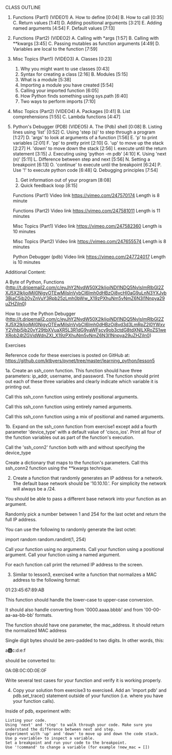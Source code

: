 CLASS OUTLINE


1. Functions (Part1) (VIDEO1)
   A. How to define   [0:04]
   B. How to call   [0:35]
   C. Return values   [1:41]
   D. Adding positional arguments   [3:21]
   E. Adding named arguments   [4:54]
   F. Default values   [7:13]

2. Functions (Part2) (VIDEO2)
   A. Calling with *args   [1:57]
   B. Calling with **kwargs   [3:45]
   C. Passing mutables as function arguments   [4:49]
   D. Variables are local to the function   [7:59]

3. Misc Topics (Part1) (VIDEO3)
   A. Classes   [0:23]
      1. Why you might want to use classes   [0:43]
      2. Syntax for creating a class   [2:16]
   B. Modules   [5:15]
      1. What is a module   [5:38]
      2. Importing a module you have created   [5:54]
      3. Calling your imported function   [6:05]
      4. How Python finds something using sys.path   [6:40]
      5. Two ways to perform imports   [7:10]

4. Misc Topics (Part2) (VIDEO4)
   A. Packages   [0:41]
   B. List comprehensions   [1:55]
   C. Lambda functions   [4:47]

5. Python's Debugger (PDB) (VIDEO5)
   A. The (Pdb) shell   [0:08]
   B. Listing lines using 'list'   [0:52]
   C. Using 'step (s)' to step through a program   [1:27]
   D. 'args' to look at arguments of a function   [1:56]
   E. 'p' to print variables   [2:01]
   F. 'pp' to pretty print   [2:10]
   G. 'up' to move up the stack   [2:27]
   H. 'down' to move down the stack   [2:56]
   I. execute until the return statement   [3:15]
   J. Executing using 'python -m pdb'   [4:10]
   K. Using 'next (n)'   [5:11]
   L. Difference between step and next   [5:56]
   N. Setting a breakpoint   [6:13]
   O. 'continue' to execute until the breakpoint   [6:24]
   P. Use '!<command>' to execute python code   [6:48]
   Q. Debugging principles   [7:54]
      1. Get information out of your program   [8:08]
      2. Quick feedback loop   [8:15]


    Functions (Part1)
    Video link https://vimeo.com/247570174
    Length is 8 minute
     
    Functions (Part2)
    Video link https://vimeo.com/247581011
    Length is 11 minutes
     
    Misc Topics (Part1)
    Video link https://vimeo.com/247582360
    Length is 10 minutes
     
    Misc Topics (Part2)
    Video link https://vimeo.com/247655574
    Length is 8 minutes
     
    Python Debugger (pdb)
    Video link https://vimeo.com/247724017
    Length is 10 minutes




Additional Content:

A Byte of Python, Functions
(http://t.dripemail2.com/c/eyJhY2NvdW50X2lkIjoiNDI1NDQ5NyIsImRlbGl2ZXJ5X2lkIjoiMjI0NjgyOTEwMiIsInVybCI6Imh0dHBzOi8vcHl0aG9uLnN3YXJvb3BjaC5jb20vZnVuY3Rpb25zLmh0bWw_X19zPXhuNm5vNmZ6N3l1Nnpya29uZHZjIn0)

How to use the Python Debugger
(http://t.dripemail2.com/c/eyJhY2NvdW50X2lkIjoiNDI1NDQ5NyIsImRlbGl2ZXJ5X2lkIjoiMjI0NjgyOTEwMiIsInVybCI6Imh0dHBzOi8vd3d3LmRpZ2l0YWxvY2Vhbi5jb20vY29tbXVuaXR5L3R1dG9yaWFscy9ob3ctdG8tdXNlLXRoZS1weXRob24tZGVidWdnZXI_X19zPXhuNm5vNmZ6N3l1Nnpya29uZHZjIn0)



Exercises

Reference code for these exercises is posted on GitHub at:
    https://github.com/ktbyers/pynet/tree/master/learning_python/lesson5


1a. Create an ssh_conn function. This function should have three parameters: ip_addr, username, and password. The function should print out each of these three variables and clearly indicate which variable it is printing out.

Call this ssh_conn function using entirely positional arguments.

Call this ssh_conn function using entirely named arguments.

Call this ssh_conn function using a mix of positional and named arguments.


1b. Expand on the ssh_conn function from exercise1 except add a fourth parameter 'device_type' with a default value of 'cisco_ios'. Print all four of the function variables out as part of the function's execution.

Call the 'ssh_conn2' function both with and without specifying the device_type

Create a dictionary that maps to the function's parameters. Call this ssh_conn2 function using the **kwargs technique.


2.  Create a function that randomly generates an IP address for a network. The default base network should be '10.10.10.'. For simplicity the network will always be a /24.

You should be able to pass a different base network into your function as an argument.

Randomly pick a number between 1 and 254 for the last octet and return the full IP address.

You can use the following to randomly generate the last octet:

import random
random.randint(1, 254)


Call your function using no arguments.
Call your function using a positional argument.
Call your function using a named argument.

For each function call print the returned IP address to the screen.


3. Similar to lesson3, exercise4 write a function that normalizes a MAC address to the following format:

01:23:45:67:89:AB

This function should handle the lower-case to upper-case conversion.

It should also handle converting from '0000.aaaa.bbbb' and from '00-00-aa-aa-bb-bb' formats.

The function should have one parameter, the mac_address. It should return the normalized MAC address

Single digit bytes should be zero-padded to two digits. In other words, this:

a:b:c:d:e:f

should be converted to:

0A:0B:0C:0D:0E:0F

Write several test cases for your function and verify it is working properly.


4. Copy your solution from exercise3 to exercise4. Add an 'import pdb' and pdb.set_trace() statement outside of your function (i.e. where you have your function calls).

Inside of pdb, experiment with:

    Listing your code.
    Using 'next' and 'step' to walk through your code. Make sure you understand the difference between next and step.
    Experiment with 'up' and 'down' to move up and down the code stack.
    Use p <variable> to inspect a variable.
    Set a breakpoint and run your code to the breakpoint.
    Use '!command' to change a variable (for example !new_mac = [])







